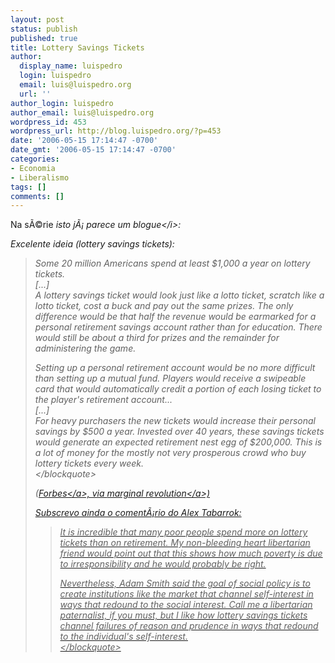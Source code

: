 ```yaml
---
layout: post
status: publish
published: true
title: Lottery Savings Tickets
author:
  display_name: luispedro
  login: luispedro
  email: luis@luispedro.org
  url: ''
author_login: luispedro
author_email: luis@luispedro.org
wordpress_id: 453
wordpress_url: http://blog.luispedro.org/?p=453
date: '2006-05-15 17:14:47 -0700'
date_gmt: '2006-05-15 17:14:47 -0700'
categories:
- Economia
- Liberalismo
tags: []
comments: []
---
```

<p>Na s&Atilde;&copy;rie <i>isto j&Atilde;&iexcl; parece um blogue<&#47;i>:</p>
<p>Excelente ideia (lottery savings tickets):</p>
<blockquote><p>
Some 20 million Americans spend at least $1,000 a year on lottery tickets.<br />
[...]<br />
A lottery savings ticket would look just like a lotto ticket, scratch like a lotto ticket, cost a buck and pay out the same prizes. The only difference would be that half the revenue would be earmarked for a personal retirement savings account rather than for education. There would still be about a third for prizes and the remainder for administering the game. </p>
<p>Setting up a personal retirement account would be no more difficult than setting up a mutual fund. Players would receive a swipeable card that would automatically credit a portion of each losing ticket to the player's retirement account...<br />
[...]<br />
For heavy purchasers the new tickets would increase their personal savings by $500 a year. Invested over 40 years, these savings tickets would generate an expected retirement nest egg of $200,000. This is a lot of money for the mostly not very prosperous crowd who buy lottery tickets every week.<br />
<&#47;blockquote></p>
<p>(<a href="http:&#47;&#47;www.forbes.com&#47;columnists&#47;forbes&#47;2006&#47;0522&#47;176.html?_requestid=1249">Forbes<&#47;a>, via <a href="http:&#47;&#47;www.marginalrevolution.com&#47;marginalrevolution&#47;2006&#47;05&#47;get_lucky_or_ge.html">marginal revolution<&#47;a>)</p>
<p>Subscrevo ainda o coment&Atilde;&iexcl;rio do Alex Tabarrok:</p>
<blockquote><p>
It is incredible that many poor people spend more on lottery tickets than on retirement.  My non-bleeding heart libertarian friend would point out that this shows how much poverty is due to irresponsibility and he would probably be right.</p>
<p>Nevertheless, Adam Smith said the goal of social policy is to create institutions like the market that channel self-interest in ways that redound to the social interest. Call me a libertarian paternalist, if you must, but I like how lottery savings tickets channel failures of reason and prudence in ways that redound to the individual's self-interest.<br />
<&#47;blockquote></p>
